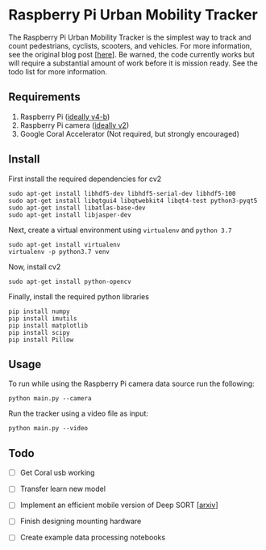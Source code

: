 # Raspberry Pi Urban Mobility Tracker
The Raspberry Pi Urban Mobility Tracker is the simplest way to track and count pedestrians, cyclists, scooters, and vehicles. For more information, see the original blog post [<a target="_blank" href="https://nathanrooy.github.io/posts/2019-02-06/raspberry-pi-deep-learning-traffic-tracker/">here</a>]. Be warned, the code currently works but will require a substantial amount of work before it is mission ready. See the todo list for more information.

## Requirements
1) Raspberry Pi (<a target="_blank" href="https://www.raspberrypi.org/products/raspberry-pi-4-model-b"/>ideally v4-b</a>)
2) Raspberry Pi camera (<a target="_blank" href="https://www.raspberrypi.org/products/camera-module-v2/">ideally v2</a>)
3) Google Coral Accelerator (Not required, but strongly encouraged)

## Install

First install the required dependencies for cv2
```
sudo apt-get install libhdf5-dev libhdf5-serial-dev libhdf5-100
sudo apt-get install libqtgui4 libqtwebkit4 libqt4-test python3-pyqt5
sudo apt-get install libatlas-base-dev
sudo apt-get install libjasper-dev
```
Next, create a virtual environment using `virtualenv` and `python 3.7`
```
sudo apt-get install virtualenv
virtualenv -p python3.7 venv
```

Now, install cv2
```
sudo apt-get install python-opencv
```
Finally, install the required python libraries
```
pip install numpy
pip install imutils
pip install matplotlib
pip install scipy
pip install Pillow
```


## Usage
To run while using the Raspberry Pi camera data source run the following:
``` 
python main.py --camera
```
Run the tracker using a video file as input:
```
python main.py --video
```


## Todo
- [ ] Get Coral usb working
- [ ] Transfer learn new model
- [ ] Implement an efficient mobile version of Deep SORT [<a target="_blank" href="https://arxiv.org/abs/1703.07402">arxiv</a>]
- [ ] Finish designing mounting hardware
- [ ] Create example data processing notebooks

